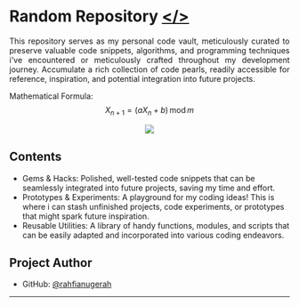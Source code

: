 # Random Repository <a href="https://github.com/rahfianugerah"></></a>

<p align="justify">
  This repository serves as my personal code vault, meticulously curated to preserve valuable code snippets, 
  algorithms, and programming techniques i've encountered or meticulously crafted throughout my development journey.
  Accumulate a rich collection of code pearls, readily accessible for reference, inspiration, and potential integration into future projects.
</p>

Mathematical Formula: $${\displaystyle X_{n+1}=(aX_{n}+b)\,{\textrm {mod}}\,m}$$

<div align="center">
  <img src="https://github.com/rahfianugerah/randomrepo/assets/156213717/32a8c3f8-e802-4251-bc8c-d9dd7a857c45"/>
</div>

## Contents
- Gems & Hacks: Polished, well-tested code snippets that can be seamlessly integrated into future projects, saving my time and effort.
- Prototypes & Experiments: A playground for my coding ideas! This is where i can stash unfinished projects, code experiments, or prototypes that might spark future inspiration.
- Reusable Utilities: A library of handy functions, modules, and scripts that can be easily adapted and incorporated into various coding endeavors.

## Project Author
- GitHub: [@rahfianugerah](https://www.github.com/rahfianugerah)

---
